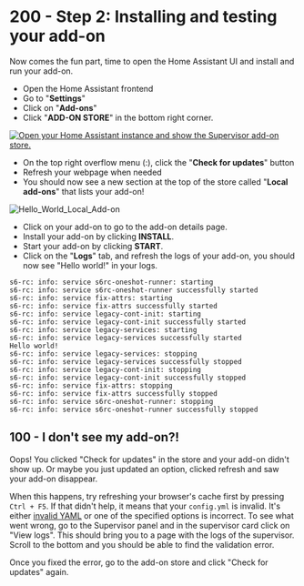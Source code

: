 # 200 - Step 2: Installing and testing your add-on

Now comes the fun part, time to open the Home Assistant UI and install and run your add-on.

- Open the Home Assistant frontend
- Go to "**Settings**"
- Click on "**Add-ons**"
- Click "**ADD-ON STORE**" in the bottom right corner.

[
![Open your Home Assistant instance and show the Supervisor add-on store.](https://my.home-assistant.io/badges/supervisor_store.svg)](https://my.home-assistant.io/redirect/supervisor_store/)

- On the top right overflow menu (:), click the "**Check for updates**" button
- Refresh your webpage when needed
- You should now see a new section at the top of the store called "**Local add-ons**" that lists your add-on!

![Hello_World_Local_Add-on](https://github.com/vanHeemstraSystems/home-assistant-add-on-hello-world/assets/1499433/4154e1f2-6569-45ff-848b-863959bce9d2)

- Click on your add-on to go to the add-on details page.
- Install your add-on by clicking **INSTALL**.
- Start your add-on by clicking **START**.
- Click on the "**Logs**" tab, and refresh the logs of your add-on, you should now see "Hello world!" in your logs.

```
s6-rc: info: service s6rc-oneshot-runner: starting
s6-rc: info: service s6rc-oneshot-runner successfully started
s6-rc: info: service fix-attrs: starting
s6-rc: info: service fix-attrs successfully started
s6-rc: info: service legacy-cont-init: starting
s6-rc: info: service legacy-cont-init successfully started
s6-rc: info: service legacy-services: starting
s6-rc: info: service legacy-services successfully started
Hello world!
s6-rc: info: service legacy-services: stopping
s6-rc: info: service legacy-services successfully stopped
s6-rc: info: service legacy-cont-init: stopping
s6-rc: info: service legacy-cont-init successfully stopped
s6-rc: info: service fix-attrs: stopping
s6-rc: info: service fix-attrs successfully stopped
s6-rc: info: service s6rc-oneshot-runner: stopping
s6-rc: info: service s6rc-oneshot-runner successfully stopped
```

## 100 - I don't see my add-on?!

Oops! You clicked "Check for updates" in the store and your add-on didn't show up. Or maybe you just updated an option, clicked refresh and saw your add-on disappear.

When this happens, try refreshing your browser's cache first by pressing ```Ctrl + F5```. If that didn't help, it means that your ```config.yml``` is invalid. It's either [invalid YAML](http://www.yamllint.com/) or one of the specified options is incorrect. To see what went wrong, go to the Supervisor panel and in the supervisor card click on "View logs". This should bring you to a page with the logs of the supervisor. Scroll to the bottom and you should be able to find the validation error.

Once you fixed the error, go to the add-on store and click "Check for updates" again.
